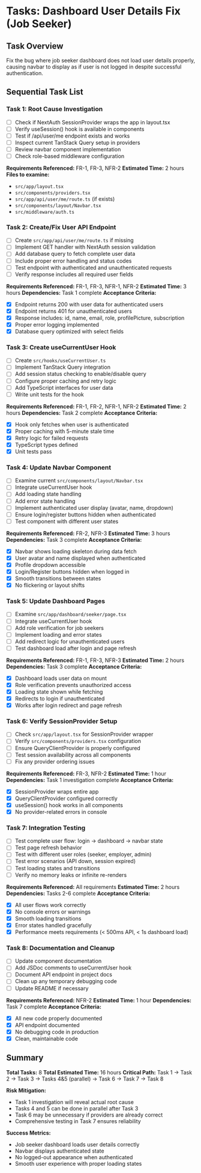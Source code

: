 # Tasks: Dashboard User Details Fix (Job Seeker)

## Task Overview
Fix the bug where job seeker dashboard does not load user details properly, causing navbar to display as if user is not logged in despite successful authentication.

## Sequential Task List

### Task 1: Root Cause Investigation
- [ ] Check if NextAuth SessionProvider wraps the app in layout.tsx
- [ ] Verify useSession() hook is available in components
- [ ] Test if /api/user/me endpoint exists and works
- [ ] Inspect current TanStack Query setup in providers
- [ ] Review navbar component implementation
- [ ] Check role-based middleware configuration

**Requirements Referenced:** FR-1, FR-3, NFR-2
**Estimated Time:** 2 hours
**Files to examine:**
- `src/app/layout.tsx`
- `src/components/providers.tsx`
- `src/app/api/user/me/route.ts` (if exists)
- `src/components/layout/Navbar.tsx`
- `src/middleware/auth.ts`

### Task 2: Create/Fix User API Endpoint
- [ ] Create `src/app/api/user/me/route.ts` if missing
- [ ] Implement GET handler with NextAuth session validation
- [ ] Add database query to fetch complete user data
- [ ] Include proper error handling and status codes
- [ ] Test endpoint with authenticated and unauthenticated requests
- [ ] Verify response includes all required user fields

**Requirements Referenced:** FR-1, FR-3, NFR-1, NFR-2
**Estimated Time:** 3 hours
**Dependencies:** Task 1 complete
**Acceptance Criteria:**
- [x] Endpoint returns 200 with user data for authenticated users
- [x] Endpoint returns 401 for unauthenticated users
- [x] Response includes: id, name, email, role, profilePicture, subscription
- [x] Proper error logging implemented
- [x] Database query optimized with select fields

### Task 3: Create useCurrentUser Hook
- [ ] Create `src/hooks/useCurrentUser.ts`
- [ ] Implement TanStack Query integration
- [ ] Add session status checking to enable/disable query
- [ ] Configure proper caching and retry logic
- [ ] Add TypeScript interfaces for user data
- [ ] Write unit tests for the hook

**Requirements Referenced:** FR-1, FR-2, NFR-1, NFR-2
**Estimated Time:** 2 hours
**Dependencies:** Task 2 complete
**Acceptance Criteria:**
- [x] Hook only fetches when user is authenticated
- [x] Proper caching with 5-minute stale time
- [x] Retry logic for failed requests
- [x] TypeScript types defined
- [x] Unit tests pass

### Task 4: Update Navbar Component
- [ ] Examine current `src/components/layout/Navbar.tsx`
- [ ] Integrate useCurrentUser hook
- [ ] Add loading state handling
- [ ] Add error state handling
- [ ] Implement authenticated user display (avatar, name, dropdown)
- [ ] Ensure login/register buttons hidden when authenticated
- [ ] Test component with different user states

**Requirements Referenced:** FR-2, NFR-3
**Estimated Time:** 3 hours
**Dependencies:** Task 3 complete
**Acceptance Criteria:**
- [x] Navbar shows loading skeleton during data fetch
- [x] User avatar and name displayed when authenticated
- [x] Profile dropdown accessible
- [x] Login/Register buttons hidden when logged in
- [x] Smooth transitions between states
- [x] No flickering or layout shifts

### Task 5: Update Dashboard Pages
- [ ] Examine `src/app/dashboard/seeker/page.tsx`
- [ ] Integrate useCurrentUser hook
- [ ] Add role verification for job seekers
- [ ] Implement loading and error states
- [ ] Add redirect logic for unauthenticated users
- [ ] Test dashboard load after login and page refresh

**Requirements Referenced:** FR-1, FR-3, NFR-3
**Estimated Time:** 2 hours
**Dependencies:** Task 3 complete
**Acceptance Criteria:**
- [x] Dashboard loads user data on mount
- [x] Role verification prevents unauthorized access
- [x] Loading state shown while fetching
- [x] Redirects to login if unauthenticated
- [x] Works after login redirect and page refresh

### Task 6: Verify SessionProvider Setup
- [ ] Check `src/app/layout.tsx` for SessionProvider wrapper
- [ ] Verify `src/components/providers.tsx` configuration
- [ ] Ensure QueryClientProvider is properly configured
- [ ] Test session availability across all components
- [ ] Fix any provider ordering issues

**Requirements Referenced:** FR-3, NFR-2
**Estimated Time:** 1 hour
**Dependencies:** Task 1 investigation complete
**Acceptance Criteria:**
- [x] SessionProvider wraps entire app
- [x] QueryClientProvider configured correctly
- [x] useSession() hook works in all components
- [x] No provider-related errors in console

### Task 7: Integration Testing
- [ ] Test complete user flow: login → dashboard → navbar state
- [ ] Test page refresh behavior
- [ ] Test with different user roles (seeker, employer, admin)
- [ ] Test error scenarios (API down, session expired)
- [ ] Test loading states and transitions
- [ ] Verify no memory leaks or infinite re-renders

**Requirements Referenced:** All requirements
**Estimated Time:** 2 hours
**Dependencies:** Tasks 2-6 complete
**Acceptance Criteria:**
- [x] All user flows work correctly
- [x] No console errors or warnings
- [x] Smooth loading transitions
- [x] Error states handled gracefully
- [x] Performance meets requirements (< 500ms API, < 1s dashboard load)

### Task 8: Documentation and Cleanup
- [ ] Update component documentation
- [ ] Add JSDoc comments to useCurrentUser hook
- [ ] Document API endpoint in project docs
- [ ] Clean up any temporary debugging code
- [ ] Update README if necessary

**Requirements Referenced:** NFR-2
**Estimated Time:** 1 hour
**Dependencies:** Task 7 complete
**Acceptance Criteria:**
- [x] All new code properly documented
- [x] API endpoint documented
- [x] No debugging code in production
- [x] Clean, maintainable code

## Summary

**Total Tasks:** 8
**Total Estimated Time:** 16 hours
**Critical Path:** Task 1 → Task 2 → Task 3 → Tasks 4&5 (parallel) → Task 6 → Task 7 → Task 8

**Risk Mitigation:**
- Task 1 investigation will reveal actual root cause
- Tasks 4 and 5 can be done in parallel after Task 3
- Task 6 may be unnecessary if providers are already correct
- Comprehensive testing in Task 7 ensures reliability

**Success Metrics:**
- Job seeker dashboard loads user details correctly
- Navbar displays authenticated state
- No logged-out appearance when authenticated
- Smooth user experience with proper loading states